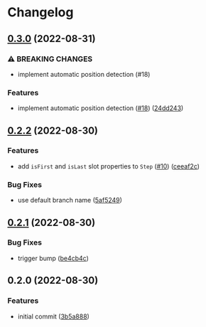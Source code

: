 # Changelog

## [0.3.0](https://github.com/nhedger/vue-headless-stepper/compare/v0.2.2...v0.3.0) (2022-08-31)


### ⚠ BREAKING CHANGES

* implement automatic position detection (#18)

### Features

* implement automatic position detection ([#18](https://github.com/nhedger/vue-headless-stepper/issues/18)) ([24dd243](https://github.com/nhedger/vue-headless-stepper/commit/24dd243feb0ef98d400e04a1555fb8d0e9baa09e))

## [0.2.2](https://github.com/nhedger/vue-headless-stepper/compare/v0.2.1...v0.2.2) (2022-08-30)


### Features

* add `isFirst` and `isLast` slot properties to `Step` ([#10](https://github.com/nhedger/vue-headless-stepper/issues/10)) ([ceeaf2c](https://github.com/nhedger/vue-headless-stepper/commit/ceeaf2c6421de4c202aa3a98cc7699847a945271))


### Bug Fixes

* use default branch name ([5af5249](https://github.com/nhedger/vue-headless-stepper/commit/5af5249885ebddd4f24fde89aca95535230bf49d))

## [0.2.1](https://github.com/nhedger/vue-headless-stepper/compare/v0.2.0...v0.2.1) (2022-08-30)


### Bug Fixes

* trigger bump ([be4cb4c](https://github.com/nhedger/vue-headless-stepper/commit/be4cb4c4b84c4f7f92fb0c8374165af5c5988a4f))

## 0.2.0 (2022-08-30)


### Features

* initial commit ([3b5a888](https://github.com/nhedger/vue-headless-stepper/commit/3b5a8883b3a83a459574309a95e42a9e3f04bae5))

